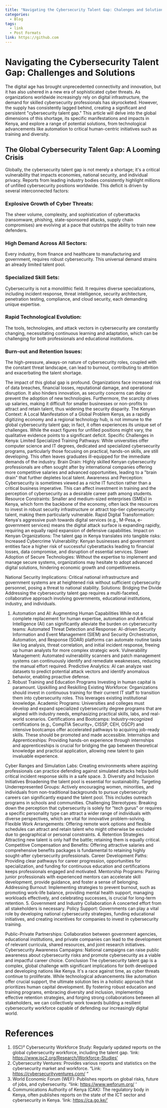 ```yaml
---
title: "Navigating the Cybersecurity Talent Gap: Chalenges and Solutions"
categories:
  - Blog
tags:
  - link
  - Post Formats
link: https://github.com
---
```


# Navigating the Cybersecurity Talent Gap: Challenges and Solutions
The digital age has brought unprecedented connectivity and innovation, but it has also ushered in a new era of sophisticated cyber threats. As organizations worldwide increasingly rely on digital infrastructure, the demand for skilled cybersecurity professionals has skyrocketed. However, the supply has consistently lagged behind, creating a significant and persistent "cybersecurity talent gap." This article will delve into the global dimensions of this shortage, its specific manifestations and impacts in Kenya, and explore a range of potential solutions, from technological advancements like automation to critical human-centric initiatives such as training and diversity.
## The Global Cybersecurity Talent Gap: A Looming Crisis
Globally, the cybersecurity talent gap is not merely a shortage; it's a critical vulnerability that impacts economies, national security, and individual privacy. Reports from leading industry bodies consistently highlight millions of unfilled cybersecurity positions worldwide. This deficit is driven by several interconnected factors:
### Explosive Growth of Cyber Threats: 
The sheer volume, complexity, and sophistication of cyberattacks (ransomware, phishing, state-sponsored attacks, supply chain compromises) are evolving at a pace that outstrips the ability to train new defenders.
### High Demand Across All Sectors: 
Every industry, from finance and healthcare to manufacturing and government, requires robust cybersecurity. This universal demand strains an already limited talent pool.
### Specialized Skill Sets:
 Cybersecurity is not a monolithic field. It requires diverse specializations, including incident response, threat intelligence, security architecture, penetration testing, compliance, and cloud security, each demanding unique expertise.
### Rapid Technological Evolution: 
The tools, technologies, and attack vectors in cybersecurity are constantly changing, necessitating continuous learning and adaptation, which can be challenging for both professionals and educational institutions.
### Burn-out and Retention Issues: 
The high-pressure, always-on nature of cybersecurity roles, coupled with the constant threat landscape, can lead to burnout, contributing to attrition and exacerbating the talent shortage.

The impact of this global gap is profound. Organizations face increased risk of data breaches, financial losses, reputational damage, and operational disruption. It also hinders innovation, as security concerns can delay or prevent the adoption of new technologies. Furthermore, the scarcity drives up salaries, making it difficult for smaller businesses or non-profits to attract and retain talent, thus widening the security disparity.
The Kenyan Context: A Local Manifestation of a Global Problem
Kenya, as a rapidly digitizing economy and a regional technology hub, is not immune to the global cybersecurity talent gap; in fact, it often experiences its unique set of challenges. While the exact figures for unfilled positions might vary, the qualitative evidence points to a significant deficit.
Specific Challenges in Kenya:
Limited Specialized Training Pathways: While universities offer computer science and IT degrees, dedicated and specialized cybersecurity programs, particularly those focusing on practical, hands-on skills, are still developing. This often leaves graduates ill-equipped for the immediate demands of the industry.
Brain Drain: Highly skilled Kenyan cybersecurity professionals are often sought after by international companies offering more competitive salaries and advanced opportunities, leading to a "brain drain" that further depletes local talent.
Awareness and Perception: Cybersecurity is sometimes viewed as a niche IT function rather than a critical business imperative. This can affect investment in training and the perception of cybersecurity as a desirable career path among students.
Resource Constraints: Smaller and medium-sized enterprises (SMEs) in Kenya, which form the backbone of the economy, often lack the resources to invest in robust security infrastructure or attract top-tier cybersecurity talent, making them particularly vulnerable.
Rapid Digital Transformation: Kenya's aggressive push towards digital services (e.g., M-Pesa, e-government services) means the digital attack surface is expanding rapidly, requiring an equally rapid expansion of defensive capabilities.
Impact on Kenyan Organizations:
The talent gap in Kenya translates into tangible risks:
Increased Cybercrime Vulnerability: Kenyan businesses and government entities face a higher risk of successful cyberattacks leading to financial losses, data compromise, and disruption of essential services.
Slower Adoption of Secure Technologies: Without the expertise to implement and manage secure systems, organizations may hesitate to adopt advanced digital solutions, hindering economic growth and competitiveness.

National Security Implications: Critical national infrastructure and government systems are at heightened risk without sufficient cybersecurity personnel, posing a threat to national stability.
Solutions: Bridging the Divide
Addressing the cybersecurity talent gap requires a multi-faceted, collaborative approach involving governments, educational institutions, industry, and individuals.
1. Automation and AI: Augmenting Human Capabilities
While not a complete replacement for human expertise, automation and Artificial Intelligence (AI) can significantly alleviate the burden on cybersecurity teams:
Automated Threat Detection and Response: AI-driven Security Information and Event Management (SIEM) and Security Orchestration, Automation, and Response (SOAR) platforms can automate routine tasks like log analysis, threat correlation, and initial incident response, freeing up human analysts for more complex strategic work.
Vulnerability Management: Automated vulnerability scanners and patch management systems can continuously identify and remediate weaknesses, reducing the manual effort required.
Predictive Analytics: AI can analyze vast datasets to predict potential attack vectors and identify anomalous behavior, enabling proactive defense.
2. Robust Training and Education Programs
Investing in human capital is paramount.
Upskilling and Reskilling Existing Workforce: Organizations should invest in continuous training for their current IT staff to transition them into cybersecurity roles. This leverages existing institutional knowledge.
Academic Programs: Universities and colleges must develop and expand specialized cybersecurity degree programs that are aligned with industry needs, emphasizing practical skills, labs, and real-world scenarios.
Certifications and Bootcamps: Industry-recognized certifications (e.g., CompTIA Security+, CISSP, CEH, OSCP) and intensive bootcamps offer accelerated pathways to acquiring job-ready skills. These should be promoted and made accessible.
Internships and Apprenticeships: Providing hands-on experience through internships and apprenticeships is crucial for bridging the gap between theoretical knowledge and practical application, allowing new talent to gain invaluable experience.

Cyber Ranges and Simulation Labs: Creating environments where aspiring professionals can practice defending against simulated attacks helps build critical incident response skills in a safe space.
3. Diversity and Inclusion Initiatives
Broadening the talent pool is essential for sustainability.
Targeting Underrepresented Groups: Actively encouraging women, minorities, and individuals from non-traditional backgrounds to pursue cybersecurity careers can significantly expand the talent pool. This includes outreach programs in schools and communities.
Challenging Stereotypes: Breaking down the perception that cybersecurity is solely for "tech gurus" or requires a specific personality type can attract a wider range of individuals with diverse perspectives, which are vital for innovative problem-solving.
Flexible Work Arrangements: Offering remote work options and flexible schedules can attract and retain talent who might otherwise be excluded due to geographical or personal constraints.
4. Retention Strategies
Attracting new talent is only half the battle; retaining them is equally critical.
Competitive Compensation and Benefits: Offering attractive salaries and comprehensive benefits packages is fundamental to retaining highly sought-after cybersecurity professionals.
Career Development Paths: Providing clear pathways for career progression, opportunities for specialization, and funding for continuous education and certifications keeps professionals engaged and motivated.
Mentorship Programs: Pairing junior professionals with experienced mentors can accelerate skill development, provide guidance, and foster a sense of belonging.
Addressing Burnout: Implementing strategies to prevent burnout, such as promoting work-life balance, providing mental health support, managing workloads effectively, and celebrating successes, is crucial for long-term retention.
5. Government and Industry Collaboration
A concerted effort from all stakeholders is necessary.
Policy Support: Governments can play a vital role by developing national cybersecurity strategies, funding educational initiatives, and creating incentives for companies to invest in cybersecurity training.

Public-Private Partnerships: Collaboration between government agencies, educational institutions, and private companies can lead to the development of relevant curricula, shared resources, and joint research initiatives.
Cybersecurity Awareness Campaigns: National campaigns can raise public awareness about cybersecurity risks and promote cybersecurity as a viable and impactful career choice.
Conclusion
The cybersecurity talent gap is a complex, global challenge with significant implications for both developed and developing nations like Kenya. It's a race against time, as cyber threats continue to proliferate. While technological advancements like automation offer crucial support, the ultimate solution lies in a holistic approach that prioritizes human capital development. By fostering robust education and training programs, embracing diversity and inclusion, implementing effective retention strategies, and forging strong collaborations between all stakeholders, we can collectively work towards building a resilient cybersecurity workforce capable of defending our increasingly digital world.
 
# References
1.	(ISC)² Cybersecurity Workforce Study: Regularly updated reports on the global cybersecurity workforce, including the talent gap. ‘link: https://www.isc2.org/Research/Workforce-Studies’
2.	Cybersecurity Ventures: Provides various reports and statistics on the cybersecurity market and workforce. “Link: https://cybersecurityventures.com/ “
3.	World Economic Forum (WEF): Publishes reports on global risks, future of jobs, and cybersecurity. “link: https://www.weforum.org/ ‘
4.	Communications Authority of Kenya (CAK): The regulatory body in Kenya, often publishes reports on the state of the ICT sector and cybersecurity in Kenya. ‘link: https://ca.go.ke/’

